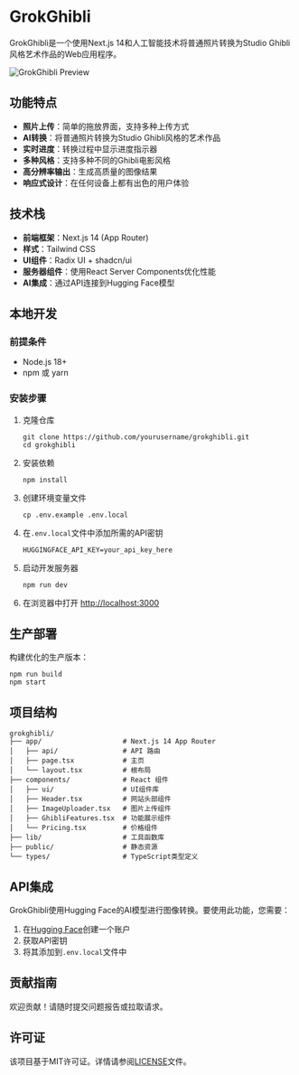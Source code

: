 # GrokGhibli

GrokGhibli是一个使用Next.js 14和人工智能技术将普通照片转换为Studio Ghibli风格艺术作品的Web应用程序。

![GrokGhibli Preview](https://placehold.co/1200x630/4A6670/ffffff/png?text=GrokGhibli+Preview)

## 功能特点

- **照片上传**：简单的拖放界面，支持多种上传方式
- **AI转换**：将普通照片转换为Studio Ghibli风格的艺术作品
- **实时进度**：转换过程中显示进度指示器
- **多种风格**：支持多种不同的Ghibli电影风格
- **高分辨率输出**：生成高质量的图像结果
- **响应式设计**：在任何设备上都有出色的用户体验

## 技术栈

- **前端框架**：Next.js 14 (App Router)
- **样式**：Tailwind CSS
- **UI组件**：Radix UI + shadcn/ui
- **服务器组件**：使用React Server Components优化性能
- **AI集成**：通过API连接到Hugging Face模型

## 本地开发

### 前提条件

- Node.js 18+ 
- npm 或 yarn

### 安装步骤

1. 克隆仓库
   ```
   git clone https://github.com/yourusername/grokghibli.git
   cd grokghibli
   ```

2. 安装依赖
   ```
   npm install
   ```

3. 创建环境变量文件
   ```
   cp .env.example .env.local
   ```
   
4. 在`.env.local`文件中添加所需的API密钥
   ```
   HUGGINGFACE_API_KEY=your_api_key_here
   ```

5. 启动开发服务器
   ```
   npm run dev
   ```

6. 在浏览器中打开 [http://localhost:3000](http://localhost:3000)

## 生产部署

构建优化的生产版本：

```
npm run build
npm start
```

## 项目结构

```
grokghibli/
├── app/                    # Next.js 14 App Router
│   ├── api/                # API 路由
│   ├── page.tsx            # 主页
│   └── layout.tsx          # 根布局
├── components/             # React 组件
│   ├── ui/                 # UI组件库
│   ├── Header.tsx          # 网站头部组件
│   ├── ImageUploader.tsx   # 图片上传组件
│   ├── GhibliFeatures.tsx  # 功能展示组件
│   └── Pricing.tsx         # 价格组件
├── lib/                    # 工具函数库
├── public/                 # 静态资源
└── types/                  # TypeScript类型定义
```

## API集成

GrokGhibli使用Hugging Face的AI模型进行图像转换。要使用此功能，您需要：

1. 在[Hugging Face](https://huggingface.co/)创建一个账户
2. 获取API密钥
3. 将其添加到`.env.local`文件中

## 贡献指南

欢迎贡献！请随时提交问题报告或拉取请求。

## 许可证

该项目基于MIT许可证。详情请参阅[LICENSE](LICENSE)文件。 